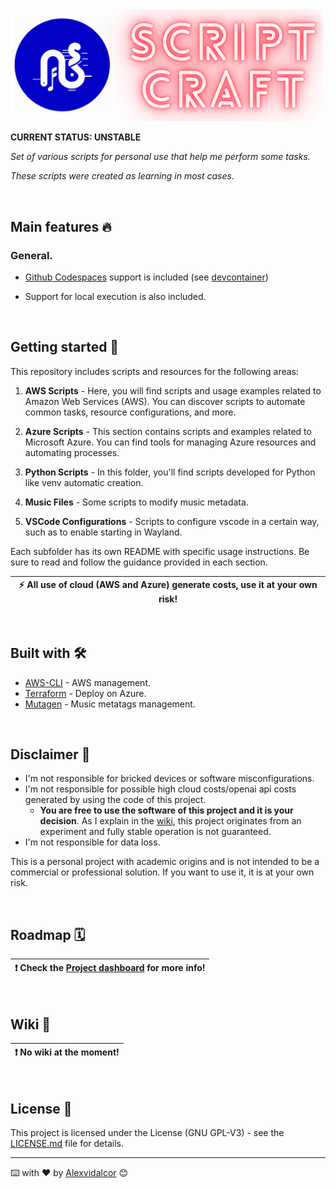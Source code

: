 <br><kbd>
<br><img src="https://raw.githubusercontent.com/Alexvidalcor/Scriptcraft/master/input/Readme-logo2.png" width="500" />
</kbd><br>

**CURRENT STATUS: UNSTABLE**

_Set of various scripts for personal use that help me perform some tasks._

_These scripts were created as learning in most cases._

<br>

## Main features :fire:

### General.

* <ins>Github Codespaces</ins> support is included (see [devcontainer](https://github.com/Alexvidalcor/Scriptcraft/blob/master/.devcontainer/devcontainer.json))

* Support for local execution is also included.

<br>

## Getting started 🚀

This repository includes scripts and resources for the following areas:

1. **AWS Scripts** - Here, you will find scripts and usage examples related to Amazon Web Services (AWS). You can discover scripts to automate common tasks, resource configurations, and more.

2. **Azure Scripts** - This section contains scripts and examples related to Microsoft Azure. You can find tools for managing Azure resources and automating processes.

3. **Python Scripts** - In this folder, you'll find scripts developed for Python like venv automatic creation.

4. **Music Files** - Some scripts to modify music metadata.

5. **VSCode Configurations** - Scripts to configure vscode in a certain way, such as to enable starting in Wayland.

Each subfolder has its own README with specific usage instructions. Be sure to read and follow the guidance provided in each section.

| :zap:        All use of cloud (AWS and Azure) generate costs, use it at your own risk!   |
|-----------------------------------------|

<br>

## Built with 🛠️

* [AWS-CLI](https://aws.amazon.com/cli/) - AWS management.
* [Terraform](https://www.terraform.io/) - Deploy on Azure.
* [Mutagen](https://pypi.org/project/mutagen/) - Music metatags management.

<br>

## Disclaimer :memo:

* I'm not responsible for bricked devices or software misconfigurations.
* I'm not responsible for possible high cloud costs/openai api costs generated by using the code of this project.
    * **You are free to use the software of this project and it is your decision**. As I explain in the [wiki](https://github.com/Alexvidalcor/jepetobot/wiki), this project originates from an experiment and fully stable operation is not guaranteed.
* I'm not responsible for data loss.

This is a personal project with academic origins and is not intended to be a commercial or professional solution. If you want to use it, it is at your own risk.

<br>

## Roadmap :spiral_calendar:

| :exclamation:  Check the [Project dashboard](https://github.com/users/Alexvidalcor/projects/4) for more info!  |
|-----------------------------------------|

<br>

## Wiki :closed_book:

| :exclamation:  No wiki at the moment!  |
|-----------------------------------------|

<br>

## License :pushpin:

This project is licensed under the License (GNU GPL-V3) - see the [LICENSE.md](LICENSE.md) file for details.



---

⌨️ with ❤️ by [Alexvidalcor](https://github.com/Alexvidalcor) 😊
